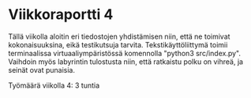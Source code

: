 # Viikkoraportti 4

Tällä viikolla aloitin eri tiedostojen yhdistämisen niin, että ne toimivat kokonaisuuksina, eikä testikutsuja tarvita. Tekstikäyttöliittymä toimii terminaalissa virtuaaliympäristössä komennolla "python3 src/index.py". Vaihdoin myös labyrintin tulostusta niin, että ratkaistu polku on vihreä, ja seinät ovat punaisia.


Työmäärä viikolla 4: 3 tuntia